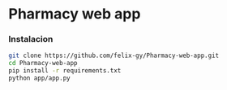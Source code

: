 # Pharmacy web app

### Instalacion

```bash
git clone https://github.com/felix-gy/Pharmacy-web-app.git
cd Pharmacy-web-app
pip install -r requirements.txt
python app/app.py
```

